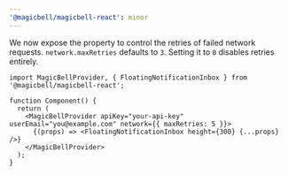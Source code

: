```yaml
---
'@magicbell/magicbell-react': minor
---
```


We now expose the property to control the retries of failed network requests.
`network.maxRetries` defaults to `3`. Setting it to `0` disables retries entirely.

```tsx
import MagicBellProvider, { FloatingNotificationInbox } from '@magicbell/magicbell-react';

function Component() {
  return (
    <MagicBellProvider apiKey="your-api-key" userEmail="you@example.com" network={{ maxRetries: 5 }}>
      {(props) => <FloatingNotificationInbox height={300} {...props} />}
    </MagicBellProvider>
  );
}
```
